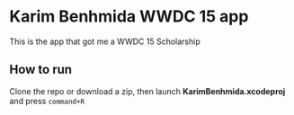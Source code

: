 # Karim Benhmida WWDC 15 app
This is the app that got me a WWDC 15 Scholarship

How to run
-------------
Clone the repo or download a zip, then launch **KarimBenhmida.xcodeproj** and press `command+R`
